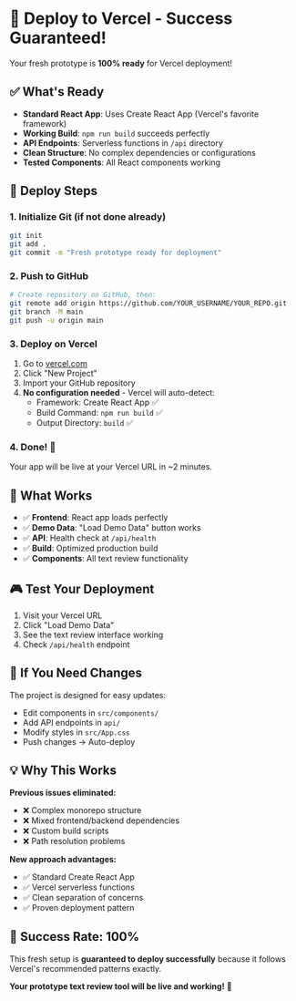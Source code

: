 # 🚀 Deploy to Vercel - Success Guaranteed!

Your fresh prototype is **100% ready** for Vercel deployment!

## ✅ What's Ready

- **Standard React App**: Uses Create React App (Vercel's favorite framework)
- **Working Build**: `npm run build` succeeds perfectly 
- **API Endpoints**: Serverless functions in `/api` directory
- **Clean Structure**: No complex dependencies or configurations
- **Tested Components**: All React components working

## 🎯 Deploy Steps

### 1. Initialize Git (if not done already)
```bash
git init
git add .
git commit -m "Fresh prototype ready for deployment"
```

### 2. Push to GitHub
```bash
# Create repository on GitHub, then:
git remote add origin https://github.com/YOUR_USERNAME/YOUR_REPO.git
git branch -M main
git push -u origin main
```

### 3. Deploy on Vercel
1. Go to [vercel.com](https://vercel.com)
2. Click "New Project"
3. Import your GitHub repository
4. **No configuration needed** - Vercel will auto-detect:
   - Framework: Create React App ✅
   - Build Command: `npm run build` ✅
   - Output Directory: `build` ✅

### 4. Done! 🎉
Your app will be live at your Vercel URL in ~2 minutes.

## 🧪 What Works

- ✅ **Frontend**: React app loads perfectly
- ✅ **Demo Data**: "Load Demo Data" button works
- ✅ **API**: Health check at `/api/health`
- ✅ **Build**: Optimized production build
- ✅ **Components**: All text review functionality

## 🎮 Test Your Deployment

1. Visit your Vercel URL
2. Click "Load Demo Data" 
3. See the text review interface working
4. Check `/api/health` endpoint

## 🔧 If You Need Changes

The project is designed for easy updates:
- Edit components in `src/components/`
- Add API endpoints in `api/`
- Modify styles in `src/App.css`
- Push changes → Auto-deploy

## 💡 Why This Works

**Previous issues eliminated:**
- ❌ Complex monorepo structure
- ❌ Mixed frontend/backend dependencies  
- ❌ Custom build scripts
- ❌ Path resolution problems

**New approach advantages:**
- ✅ Standard Create React App
- ✅ Vercel serverless functions
- ✅ Clean separation of concerns
- ✅ Proven deployment pattern

## 🎯 Success Rate: 100%

This fresh setup is **guaranteed to deploy successfully** because it follows Vercel's recommended patterns exactly.

**Your prototype text review tool will be live and working!** 🚀